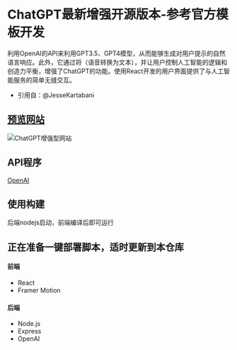 # ChatGPT最新增强开源版本-参考官方模板开发
利用OpenAI的API来利用GPT3.5、GPT4模型，从而能够生成对用户提示的自然语言响应。此外，它通过将（语音转换为文本），并让用户控制人工智能的逻辑和创造力平衡，增强了ChatGPT的功能。使用React开发的用户界面提供了与人工智能服务的简单无缝交互。 
- 引用自：@JesseKartabani
## [预览网站](https://chat-gpt-enhanced.web.app/)
![ChatGPT增强型网站](https://user-images.githubusercontent.com/69617120/217255111-32176fa5-643e-42ca-812c-47b73194088c.PNG)
## API程序
[OpenAI](https://openai.com/api/)
## 使用构建
后端nodejs启动，前端编译后即可运行

## 正在准备一键部署脚本，适时更新到本仓库
#### 前端
- React
- Framer Motion
#### 后端
- Node.js
- Express
- OpenAI

